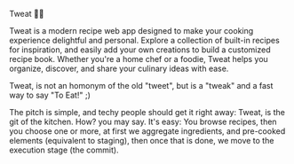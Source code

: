 Tweat 🍴✨
	
Tweat is a modern recipe web app designed to make your cooking experience delightful and personal. Explore a collection of built-in recipes for inspiration, and easily add your own creations to build a customized recipe book. Whether you're a home chef or a foodie, Tweat helps you organize, discover, and share your culinary ideas with ease.

 Tweat, is not an homonym of the old "tweet", but is a "tweak" and a fast way to say "To Eat!" ;)

The pitch is simple, and techy people should get it right away: Tweat, is the git of the kitchen. How? you may say. It's easy: You browse recipes, then you choose one or more, at first we aggregate ingredients, and pre-cooked elements (equivalent to staging), then once that is done, we move to the execution stage (the commit). 
